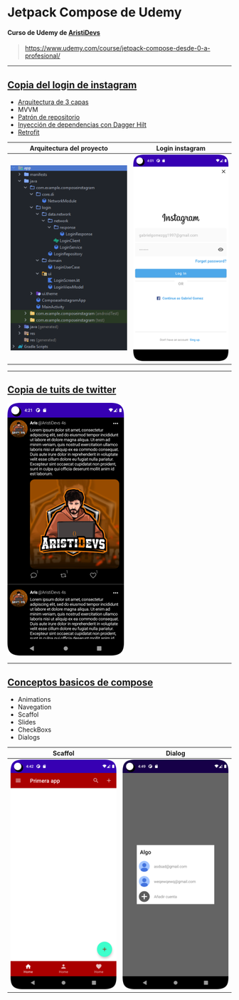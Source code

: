 # Jetpack Compose de Udemy

#### Curso de Udemy de [AristiDevs](https://www.youtube.com/c/AristiDevs) 
> <https://www.udemy.com/course/jetpack-compose-desde-0-a-profesional/>

----

## [Copia del login de instagram](https://github.com/GabrielGomezGG/AndroidComposeUdemy/tree/master/ComposeInstagram)

* [Arquitectura de 3 capas](https://developer.android.com/topic/architecture?hl=es-419&authuser=1)
* MVVM
* [Patrón de repositorio](https://developer.android.com/codelabs/basic-android-kotlin-training-repository-pattern?hl=es-419#0)
* [Inyección de dependencias con Dagger Hilt](https://developer.android.com/training/dependency-injection/hilt-android?hl=es-419&authuser=1)
* [Retrofit](https://square.github.io/retrofit/)

| Arquitectura del proyecto | Login instagram |
|-|-|
| ![Arquitectura](https://github.com/GabrielGomezGG/AndroidComposeUdemy/blob/master/ComposeInstagram/arquitecturas.png) | ![Login](https://github.com/GabrielGomezGG/AndroidComposeUdemy/blob/master/ComposeInstagram/login-instagram.png)|

-----

## [Copia de tuits de twitter](https://github.com/GabrielGomezGG/AndroidComposeUdemy/tree/master/RetoCopiaTuits)
![Tuit](https://github.com/GabrielGomezGG/AndroidComposeUdemy/blob/master/RetoCopiaTuits/reto-tuit.png)

----

## [Conceptos basicos de compose](https://github.com/GabrielGomezGG/AndroidComposeUdemy/tree/master/ComposeCatalog)
* Animations
* Navegation
* Scaffol
* Slides
* CheckBoxs
* Dialogs

| Scaffol | Dialog |
|-|-|
| ![](https://github.com/GabrielGomezGG/AndroidComposeUdemy/blob/master/ComposeCatalog/scaffol.png) | ![](https://github.com/GabrielGomezGG/AndroidComposeUdemy/blob/master/ComposeCatalog/dialog.png)|
